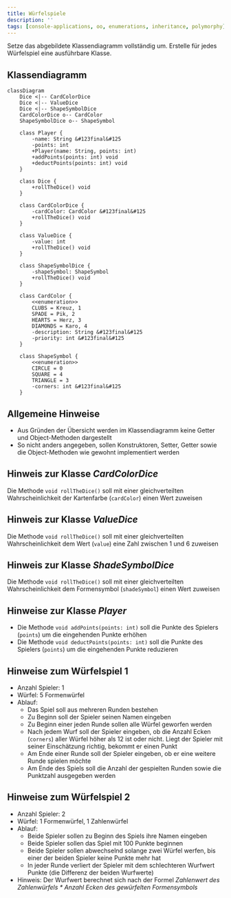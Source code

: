```yaml
---
title: Würfelspiele
description: ''
tags: [console-applications, oo, enumerations, inheritance, polymorphy]
---
```


Setze das abgebildete Klassendiagramm vollständig um. Erstelle für jedes
Würfelspiel eine ausführbare Klasse.

## Klassendiagramm

```mermaid
classDiagram
    Dice <|-- CardColorDice
    Dice <|-- ValueDice
    Dice <|-- ShapeSymbolDice
    CardColorDice o-- CardColor
    ShapeSymbolDice o-- ShapeSymbol

    class Player {
        -name: String &#123final&#125
        -points: int
        +Player(name: String, points: int)
        +addPoints(points: int) void
        +deductPoints(points: int) void
    }

    class Dice {
        +rollTheDice() void
    }

    class CardColorDice {
        -cardColor: CardColor &#123final&#125
        +rollTheDice() void
    }

    class ValueDice {
        -value: int
        +rollTheDice() void
    }

    class ShapeSymbolDice {
        -shapeSymbol: ShapeSymbol
        +rollTheDice() void
    }

    class CardColor {
        <<enumeration>>
        CLUBS = Kreuz, 1
        SPADE = Pik, 2
        HEARTS = Herz, 3
        DIAMONDS = Karo, 4
        -description: String &#123final&#125
        -priority: int &#123final&#125
    }

    class ShapeSymbol {
        <<enumeration>>
        CIRCLE = 0
        SQUARE = 4
        TRIANGLE = 3
        -corners: int &#123final&#125
    }
```

## Allgemeine Hinweise

- Aus Gründen der Übersicht werden im Klassendiagramm keine Getter und
  Object-Methoden dargestellt
- So nicht anders angegeben, sollen Konstruktoren, Setter, Getter sowie die
  Object-Methoden wie gewohnt implementiert werden

## Hinweis zur Klasse _CardColorDice_

Die Methode `void rollTheDice()` soll mit einer gleichverteilten
Wahrscheinlichkeit der Kartenfarbe (`cardColor`) einen Wert zuweisen

## Hinweis zur Klasse _ValueDice_

Die Methode `void rollTheDice()` soll mit einer gleichverteilten
Wahrscheinlichkeit dem Wert (`value`) eine Zahl zwischen 1 und 6 zuweisen

## Hinweis zur Klasse _ShadeSymbolDice_

Die Methode `void rollTheDice()` soll mit einer gleichverteilten
Wahrscheinlichkeit dem Formensymbol (`shadeSymbol`) einen Wert zuweisen

## Hinweise zur Klasse _Player_

- Die Methode `void addPoints(points: int)` soll die Punkte des Spielers
  (`points`) um die eingehenden Punkte erhöhen
- Die Methode `void deductPoints(points: int)` soll die Punkte des Spielers
  (`points`) um die eingehenden Punkte reduzieren

## Hinweise zum Würfelspiel 1

- Anzahl Spieler: 1
- Würfel: 5 Formenwürfel
- Ablauf:
  - Das Spiel soll aus mehreren Runden bestehen
  - Zu Beginn soll der Spieler seinen Namen eingeben
  - Zu Beginn einer jeden Runde sollen alle Würfel geworfen werden
  - Nach jedem Wurf soll der Spieler eingeben, ob die Anzahl Ecken (`corners`)
    aller Würfel höher als 12 ist oder nicht. Liegt der Spieler mit seiner
    Einschätzung richtig, bekommt er einen Punkt
  - Am Ende einer Runde soll der Spieler eingeben, ob er eine weitere Runde
    spielen möchte
  - Am Ende des Spiels soll die Anzahl der gespielten Runden sowie die Punktzahl
    ausgegeben werden

## Hinweise zum Würfelspiel 2

- Anzahl Spieler: 2
- Würfel: 1 Formenwürfel, 1 Zahlenwürfel
- Ablauf:
  - Beide Spieler sollen zu Beginn des Spiels ihre Namen eingeben
  - Beide Spieler sollen das Spiel mit 100 Punkte beginnen
  - Beide Spieler sollen abwechselnd solange zwei Würfel werfen, bis einer der
    beiden Spieler keine Punkte mehr hat
  - In jeder Runde verliert der Spieler mit dem schlechteren Wurfwert Punkte
    (die Differenz der beiden Wurfwerte)
- Hinweis: Der Wurfwert berechnet sich nach der Formel _Zahlenwert des
  Zahlenwürfels \* Anzahl Ecken des gewürfelten Formensymbols_

